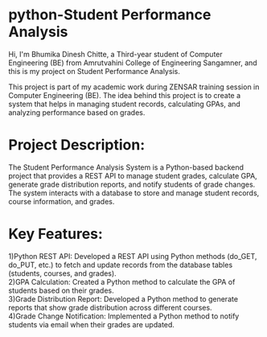 # python-Student Performance Analysis
Hi, I'm Bhumika Dinesh Chitte, a Third-year student of Computer Engineering (BE) from Amrutvahini College of Engineering Sangamner, and this is my project on Student Performance Analysis.

This project is part of my academic work during ZENSAR training session in Computer Engineering (BE). The idea behind this project is to create a system that helps in managing student records, calculating GPAs, and analyzing performance based on grades.

# Project Description:

The Student Performance Analysis System is a Python-based backend project that provides a REST API to manage student grades, calculate GPA, generate grade distribution reports, and notify students of grade changes. The system interacts with a database to store and manage student records, course information, and grades.

# Key Features:

1)Python REST API: Developed a REST API using Python methods (do_GET, do_PUT, etc.) to fetch and update records from the database tables (students, courses, and grades).  
2)GPA Calculation: Created a Python method to calculate the GPA of students based on their grades.  
3)Grade Distribution Report: Developed a Python method to generate reports that show grade distribution across different courses.  
4)Grade Change Notification: Implemented a Python method to notify students via email when their grades are updated.
